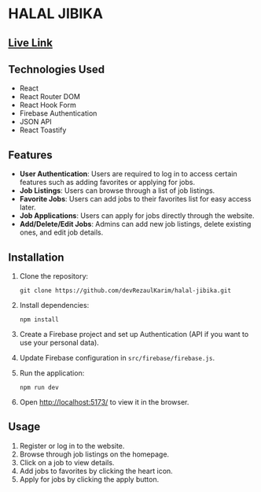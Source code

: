 # HALAL JIBIKA

## [Live Link](https://halal-jibika-rahulfordev.netlify.app/)

## Technologies Used

- React
- React Router DOM
- React Hook Form
- Firebase Authentication
- JSON API
- React Toastify

## Features

- **User Authentication**: Users are required to log in to access certain features such as adding favorites or applying for jobs.
- **Job Listings**: Users can browse through a list of job listings.
- **Favorite Jobs**: Users can add jobs to their favorites list for easy access later.
- **Job Applications**: Users can apply for jobs directly through the website. 
- **Add/Delete/Edit Jobs**: Admins can add new job listings, delete existing ones, and edit job details.

## Installation

1. Clone the repository:

   ```
   git clone https://github.com/devRezaulKarim/halal-jibika.git
   ```

2. Install dependencies:

   ```
   npm install
   ```

3. Create a Firebase project and set up Authentication (API if you want to use your personal data).

4. Update Firebase configuration in `src/firebase/firebase.js`.

5. Run the application:

   ```
   npm run dev
   ```

6. Open [http://localhost:5173/](http://localhost:5173/) to view it in the browser.

## Usage

1. Register or log in to the website.
2. Browse through job listings on the homepage.
3. Click on a job to view details.
4. Add jobs to favorites by clicking the heart icon.
5. Apply for jobs by clicking the apply button.  

